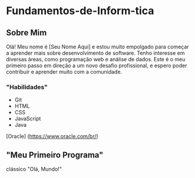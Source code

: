 # Fundamentos-de-Inform-tica

## Sobre Mim
Olá! Meu nome é [Seu Nome Aqui] e estou muito empolgado para começar a aprender mais sobre desenvolvimento de software. Tenho interesse em diversas áreas, como programação web e análise de dados. Este é o meu primeiro passo em direção a um novo desafio profissional, e espero poder contribuir e aprender muito com a comunidade.

###  "Habilidades"
* Git
* HTML
* CSS
* JavaScript
* Java

[Oracle] (https://www.oracle.com/br/)

## "Meu Primeiro Programa"

clássico "Olá, Mundo!"
